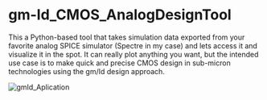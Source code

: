 # gm-Id_CMOS_AnalogDesignTool
This a Python-based tool that takes simulation data exported from your favorite analog SPICE simulator (Spectre in my case) and lets access it and visualize it in the spot. It can really plot anything you want, but the intended use case is to make quick and precise CMOS design in sub-micron technologies using the gm/Id design approach. 

![gmId_Aplication](/gm-Id_CMOS_AnalogDesignTool/img/gmId_App.png?raw=true "gmId_Aplication")
